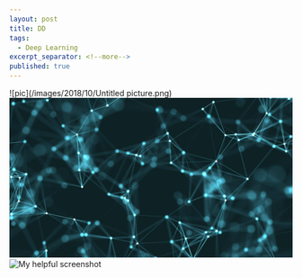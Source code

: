 ```yaml
---
layout: post
title: DD
tags:
  - Deep Learning
excerpt_separator: <!--more-->
published: true
---
```

![pic](/images/2018/10/Untitled picture.png)
![dddddddd](/images/2018/10/070612700-4k-abstract-loop-color-geometr.jpg)
![My helpful screenshot](/devilsadvocatediwakar/assets/img/1.jpeg)
